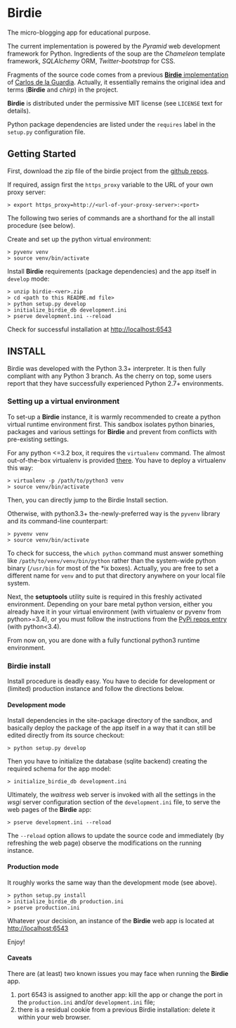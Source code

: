 Birdie
==================

The micro-blogging app for educational purpose.

The current implementation is powered by the *Pyramid* web development framework for Python.
Ingredients of the soup are the *Chameleon* template framework, *SQLAlchemy* ORM, *Twitter-bootstrap* for CSS.

Fragments of the source code comes from a previous [**Birdie** implementation](https://github.com/cguardia/Pyramid-Tutorial/tree/master/src/stage3) of [Carlos de la Guardia](https://github.com/cguardia/). Actually, it essentially remains the original idea and terms (**Birdie** and *chirp*) in the project.

**Birdie** is distributed under the permissive MIT license (see `LICENSE` text for details).

Python package dependencies are listed under the `requires` label in the `setup.py` configuration file.


Getting Started
---------------

First, download the zip file of the birdie project from the [github repos](https://github.com/gr-/birdie).

If required, assign first the `https_proxy` variable to the URL of your own proxy server:

    > export https_proxy=http://<url-of-your-proxy-server>:<port>

The following two series of commands are a shorthand for the all install procedure (see below). 

Create and set up the python virtual environment:

    > pyvenv venv
	> source venv/bin/activate

Install **Birdie** requirements (package dependencies) and the app itself in `develop` mode:

	> unzip birdie-<ver>.zip
	> cd <path to this README.md file>
	> python setup.py develop
	> initialize_birdie_db development.ini
	> pserve development.ini --reload

Check for successful installation at [http://localhost:6543](http://localhost:6543)

## INSTALL

Birdie was developed with the Python 3.3+ interpreter. It is then fully compliant with any Python 3 branch.
As the cherry on top, some users report that they have successfully experienced Python 2.7+ environments.


### Setting up a virtual environment

To set-up a **Birdie** instance, it is warmly recommended to create a python virtual runtime environment first. This sandbox
isolates python binaries, packages and various settings for **Birdie** and prevent from conflicts with pre-existing settings.

For any python <=3.2 box, it requires the `virtualenv` command. The almost out-of-the-box virtualenv is provided [there](https://pypi.python.org/pypi/virtualenv). You have to deploy a virtualenv this way:

    > virtualenv -p /path/to/python3 venv
    > source venv/bin/activate

Then, you can directly jump to the Birdie Install section.

Otherwise, with python3.3+ the-newly-preferred way is the `pyvenv` library and its command-line counterpart:

    > pyvenv venv
    > source venv/bin/activate

To check for success, the `which python` command must answer something like `/path/to/venv/venv/bin/python` rather than the
system-wide python binary (`/usr/bin` for most of the *ix boxes). Actually, you are free to set a different name for `venv`
and to put that directory anywhere on your local file system.


Next, the **setuptools** utility suite is required in this freshly activated environment. Depending on your bare metal python version,
either you already have it in your virtual environment (with virtualenv or pyvenv from python>=3.4), or you must follow the
instructions from the [PyPi repos entry](https://pypi.python.org/pypi/setuptools) (with python<3.4).

From now on, you are done with a fully functional python3 runtime environment. 

### Birdie install

Install procedure is deadly easy. You have to decide for development or (limited) production instance and follow the directions below.

#### Development mode

Install dependencies in the site-package directory of the sandbox, and basically deploy the package of the app itself in a way that it can still be edited directly from its source checkout:

    > python setup.py develop

Then you have to initialize the database (sqlite backend) creating the required schema for the app model: 

	> initialize_birdie_db development.ini

Ultimately, the *waitress* web server is invoked with all the settings in the *wsgi* server configuration section of the `development.ini` file, to serve the web pages of the **Birdie** app:  

    > pserve development.ini --reload

The `--reload` option allows to update the source code and immediately (by refreshing the web page) observe the modifications on the running instance.

#### Production mode

It roughly works the same way than the development mode (see above).

    > python setup.py install
	> initialize_birdie_db production.ini
    > pserve production.ini


Whatever your decision, an instance of the **Birdie** web app is located at [http://localhost:6543](http://localhost:6543)

Enjoy!

#### Caveats

There are (at least) two known issues you may face when running the **Birdie** app.
 
 1. port 6543 is assigned to another app: kill the app or change the port in the `production.ini` and/or `development.ini` file;
 2. there is a residual cookie from a previous Birdie installation: delete it within your web browser.  











